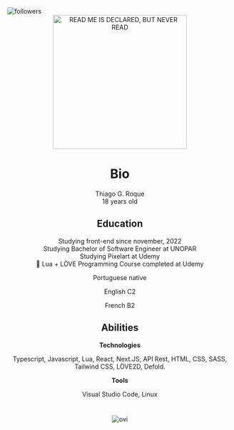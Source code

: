 <img alt="followers" title="Follow me on Github" src="https://img.shields.io/github/followers/azbito?color=236ad3&style=for-the-badge&logo=github&label=Follow"/>

<div align="center">
  
<img src="https://user-images.githubusercontent.com/101950809/234441865-381eaf62-d8d1-4252-9286-b9ff4e9bc5b0.png" alt="READ ME IS DECLARED, BUT NEVER READ" width="300"/>

# Bio

<link rel="stylesheet" href="https://cdn.jsdelivr.net/gh/devicons/devicon@v2.15.1/devicon.min.css">
Thiago G. Roque
<br />
18 years old

## Education

Studying front-end since november, 2022
<br />
Studying Bachelor of Software Engineer at UNOPAR 
<br />
Studying Pixelart at Udemy
<br />
📜 Lua + LÖVE Programming Course completed at Udemy

  <p>Portuguese native</p>
  <p>English C2</p>
  <p>French B2</p>
  
## Abilities
<div>
  <strong>Technologies</strong>
  <p>Typescript, Javascript, Lua, React, Next.JS, API Rest, HTML, CSS, SASS, Tailwind CSS, LÖVE2D, Defold.</p>
  <strong>Tools</strong>
  <p>Visual Studio Code, Linux</p>
</div>
  
#
  
<div>
<img src="https://github-readme-stats.vercel.app/api/top-langs?username=azbito&show_icons=true&locale=en&layout=compact&theme=tokyonight" alt="ovi" />
</div>

</div>
